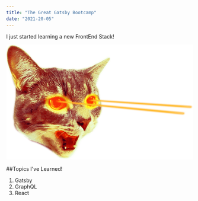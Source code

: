 ```yaml
---
title: "The Great Gatsby Bootcamp"
date: "2021-20-05"
---
```


I just started learning a new FrontEnd Stack!

![](./laser.png)

##Topics I've Learned!

1. Gatsby
2. GraphQL
3. React

